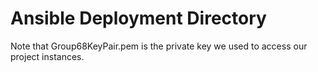 # Ansible Deployment Directory
Note that Group68KeyPair.pem is the private key we used to access our project instances.




